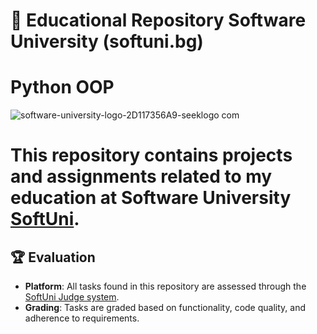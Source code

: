 # 📘 Educational Repository Software University (softuni.bg)
# Python OOP

![software-university-logo-2D117356A9-seeklogo com](https://github.com/svetlanasieber/Python-OOP/assets/135451084/b1f1e4fe-1feb-4642-a56a-d35d5e48bb62)





# This repository contains projects and assignments related to my education at Software University [**SoftUni**](https://softuni.bg/).




## 🏆 Evaluation

- **Platform**: All tasks found in this repository are assessed through the [SoftUni Judge system](https://judge.com).
- **Grading**: Tasks are graded based on functionality, code quality, and adherence to requirements.


